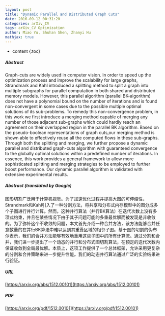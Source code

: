 ```yaml
---
layout: post
title: "Dynamic Parallel and Distributed Graph Cuts"
date: 2016-09-12 00:31:20
categories: arXiv_CV
tags: arXiv_CV Optimization
author: Miao Yu, Shuhan Shen, Zhanyi Hu
mathjax: true
---
```


* content
{:toc}

##### Abstract
Graph-cuts are widely used in computer vision. In order to speed up the optimization process and improve the scalability for large graphs, Strandmark and Kahl introduced a splitting method to split a graph into multiple subgraphs for parallel computation in both shared and distributed memory models. However, this parallel algorithm (parallel BK-algorithm) does not have a polynomial bound on the number of iterations and is found non-convergent in some cases due to the possible multiple optimal solutions of its sub-problems. To remedy this non-convergence problem, in this work we first introduce a merging method capable of merging any number of those adjacent sub-graphs which could hardly reach an agreement on their overlapped region in the parallel BK algorithm. Based on the pseudo-boolean representations of graph cuts,our merging method is shown able to effectively reuse all the computed flows in these sub-graphs. Through both the splitting and merging, we further propose a dynamic parallel and distributed graph-cuts algorithm with guaranteed convergence to the globally optimal solutions within a predefined number of iterations. In essence, this work provides a general framework to allow more sophisticated splitting and merging strategies to be employed to further boost performance. Our dynamic parallel algorithm is validated with extensive experimental results.

##### Abstract (translated by Google)
图形切割广泛用于计算机视觉。为了加速优化过程并提高大图的可伸缩性，Strandmark和Kahl引入了一种分割方法，将共享和分布式内存模型中的图分成多个子图进行并行计算。然而，这种并行算法（并行BK算法）在迭代次数上没有多项式约束，并且在某些情况下由于其子问题可能的多重最优解而被发现是非收敛的。为了弥补这个不收敛的问题，本文首先介绍一种合并方法，该方法能够合并任意数量的在并行BK算法中难以达到其重叠区域的相邻子图。基于图的切割的伪布尔表示，我们的合并方法能够有效地重用这些子图中的所有计算流。通过分割和合并，我们进一步提出了一个动态的并行和分布式图切割算法，在预定的迭代次数内保证收敛到全局最优解。本质上，这项工作提供了一个总体框架，允许采用更复杂的分割和合并策略来进一步提升性能。我们的动态并行算法通过广泛的实验结果进行验证。

##### URL
[https://arxiv.org/abs/1512.00101](https://arxiv.org/abs/1512.00101)

##### PDF
[https://arxiv.org/pdf/1512.00101](https://arxiv.org/pdf/1512.00101)


